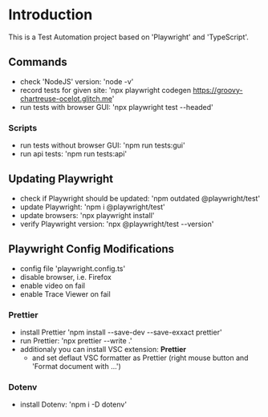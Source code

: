 # Introduction 
This is a Test Automation project based on 'Playwright' and 'TypeScript'.

## Commands

- check 'NodeJS' version:
'node -v'
- record tests for given site:
'npx playwright codegen https://groovy-chartreuse-ocelot.glitch.me'
- run tests with browser GUI:
'npx playwright test --headed'
### Scripts
- run tests without browser GUI:
'npm run tests:gui'
- run api tests:
'npm run tests:api'

## Updating Playwright
- check if Playwright should be updated:
'npm outdated @playwright/test'
- update Playwright:
'npm i @playwright/test'
- update browsers:
'npx playwright install'
- verify Playwright version:
'npx @playwright/test --version'

## Playwright Config Modifications

- config file 'playwright.config.ts'
- disable browser, i.e. Firefox
- enable video on fail
- enable Trace Viewer on fail

### Prettier

- install Prettier
'npm install --save-dev --save-exxact prettier'
- run Prettier:
'npx prettier --write .'
- additionaly you can install VSC extension: **Prettier**
    - and set deflaut VSC formatter as Prettier (right mouse button and 'Format document with ...')

### Dotenv
- install Dotenv: 
'npm i -D dotenv'